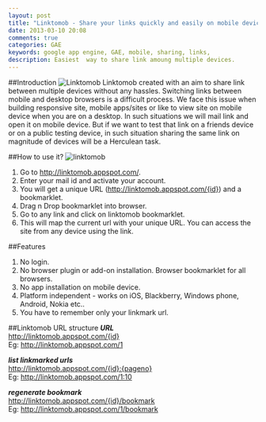 ```yaml
---
layout: post
title: "Linktomob - Share your links quickly and easily on mobile devices."
date: 2013-03-10 20:08
comments: true
categories: GAE
keywords: google app engine, GAE, mobile, sharing, links, 
description: Easiest  way to share link amoung multiple devices.
---
```


##Introduction
<img src="http://lh6.googleusercontent.com/-3IhQtLdpY7g/UTy5XwzCNpI/AAAAAAAAFQE/srBx0ten90Q/s816/Linktomob%2520%2520%2520%2520Share%2520your%2520link%2520quickly.png" alt="Linktomob">
Linktomob created with an aim to share link between multiple devices without any hassles. Switching links between mobile and desktop browsers is a difficult process. We face this issue when building responsive site, mobile apps/sites or like to view site on mobile device when you are on a desktop. In such situations we will mail link and open it on mobile device. But if we want to test that link on a friends device or on a public testing device, in such situation sharing the same link on magnitude of devices will be a Herculean task.

<!-- more -->
##How to use it?
<img src="http://lh4.googleusercontent.com/-h0rnTDH0yTc/UTy0rmzpXnI/AAAAAAAAFP8/WMDtqclA6g8/s720/linktomob.jpg" alt="linktomob">

1. Go to <a href="http://linktomob.appspot.com/">http://linktomob.appspot.com/</a>.
2. Enter your mail id and activate your account.
3. You will get a unique URL (http://linktomob.appspot.com/{id}) and a bookmarklet.
4. Drag n Drop bookmarklet into browser.
5. Go to any link and click on linktomob bookmarklet.
6. This will map the current url with your unique URL. You can access the site from any device using the link.

##Features
1. No login.
2. No browser plugin or add-on installation. Browser bookmarklet for all browsers.
3. No app installation on mobile device.
4. Platform independent - works on iOS, Blackberry, Windows phone, Android, Nokia etc..
5. You have to remember only your linkmark url.

##Linktomob URL structure
***URL*** <br>
http://linktomob.appspot.com/{id} <br>
Eg: http://linktomob.appspot.com/1

***list linkmarked urls*** <br>
http://linktomob.appspot.com/{id}:{pageno} <br>
Eg: http://linktomob.appspot.com/1:10

***regenerate bookmark*** <br>
http://linktomob.appspot.com/{id}/bookmark <br>
Eg: http://linktomob.appspot.com/1/bookmark



